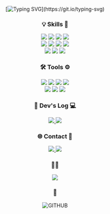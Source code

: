 <div align="center">

[![Typing SVG](https://readme-typing-svg.demolab.com?font=Fira+Code&weight=500&size=22&pause=1000&color=23FFBE&width=435&lines=How+are+you%3F;Have+a+good+day!)](https://git.io/typing-svg)

</div>

<h3 align="center">💡 Skills 🚀</h3>

<div align="center">
<img src="https://img.shields.io/badge/HTML5-E44D26?style=flat-square&logo=HTML5&logoColor=white" /> <img src="https://img.shields.io/badge/CSS3-1572B6?style=flat-square&logo=css3&logoColor=white" /> <img src="https://img.shields.io/badge/JavaScript-F7DF1E?style=flat-square&logo=JavaScript&logoColor=white" /> <img src="https://img.shields.io/badge/JQuery-0769AD?style=flat-square&logo=jquery&logoColor=white" /><br>
<img src="https://img.shields.io/badge/React-20232A?style=flat-square&logo=react&logoColor=61DAFB" /> <img src="https://img.shields.io/badge/Next.js-ffffff?style=flat-square&logo=nextdotjs&logoColor=000000" /> <img src="https://img.shields.io/badge/TypeScript-3178C6?style=flat-square&logo=typescript&logoColor=white" /> <img src="https://img.shields.io/badge/React Query-FF4154?style=flat-square&logo=reactquery&logoColor=white" /><br>
<img src="https://img.shields.io/badge/Module CSS-1572B6?style=flat-square&logo=cssmodules&logoColor=white" /> <img src="https://img.shields.io/badge/Styled Components-DB7093?style=flat-square&logo=styledcomponents&logoColor=white" /> <img src="https://img.shields.io/badge/Tailwind CSS-06B6D4?style=flat-square&logo=tailwindcss&logoColor=white" />
</div>

<h3 align="center">🛠️ Tools ⚙️</h3>
  
<div align="center">
<img src="https://img.shields.io/badge/Git-F05033?style=flat-square&logo=git&logoColor=white" /> <img src="https://img.shields.io/badge/GitHub-181717?style=flat-square&logo=github&logoColor=white" /> <img src="https://img.shields.io/badge/GitLab-FC6D26?style=flat-square&logo=gitlab&logoColor=white" /> <img src="https://img.shields.io/badge/Bitbucket-0052cc?style=flat-square&logo=Bitbucket&logoColor=white" /><br>
<img src="https://img.shields.io/badge/Adobe Photoshop-31A8FF?style=flat-square&logo=adobephotoshop&logoColor=white" /> <img src="https://img.shields.io/badge/Adobe Illustrator-FF9A00?style=flat-square&logo=adobeillustrator&logoColor=white" /> <img src="https://img.shields.io/badge/Figma-F24E1E?style=flat-square&logo=figma&logoColor=white" />
</div>

<h3 align="center">📝 Dev's Log 💻</h3>

<div align="center">
  <a href="https://hwiiron.tistory.com/">
<!--     <img src="https://img.shields.io/badge/Tistory-000000?style=for-the-badge&logo=Tistory&logoColor=white"> -->
    <img src="https://img.shields.io/badge/Tistory-ffffff?style=flat-square&logo=tistory&logoColor=black" />
  </a>
  <a href="https://boulder-headstand-90d.notion.site/About-Me-1422bd9cf4b080d69e83cfe9b70cf75d?pvs=4">
<!--     <img src="https://img.shields.io/badge/Notion-9999FF?style=for-the-badge&logo=Notion&logoColor=white"> -->
    <img src="https://img.shields.io/badge/Notion-9999FF?style=flat-square&logo=notion&logoColor=white" />
  </a>
</div>

<h3 align="center">🌐 Contact 📧</h3>

<div align="center">
  <a href="mailto:shinhwiiron@gmail.com">
<!--     <img src="https://img.shields.io/badge/Gmail-EA4335?style=for-the-badge&logo=Gmail&logoColor=white"> -->
    <img src="https://img.shields.io/badge/Gmail-D14836?style=flat-square&logo=gmail&logoColor=white" />
  </a>
  <a href="https://www.instagram.com/98.1106">
<!--     <img src="https://img.shields.io/badge/Instagram-E4405F?style=for-the-badge&logo=Instagram&logoColor=white"> -->
<img src="https://img.shields.io/badge/Instagram-ffffff?style=flat-square&logo=instagram&logoColor=E4405F" />
  </a>
</div>

<h3 align="center">🍔🍟</h3>

<div align="center">
<!-- <img src="https://img.shields.io/badge/McDonald's-FBC817?style=for-the-badge&logo=McDonald's&logoColor=white" /> -->
<img src="https://img.shields.io/badge/McDonald's-FFC72C?style=flat-square&logo=mcdonalds&logoColor=white" />
</div>

<h3 align="center">👀</h3>
    
<div align="center">
    
![GITHUB](https://hits.seeyoufarm.com/api/count/incr/badge.svg?url=https%3A%2F%2Fgithub.com%2Fhwiiron%2Fyour-repository&count_bg=%234B4B4B&title_bg=%232F2E2E&icon=github.svg&icon_color=%23FFFFFF&title=GITHUB&edge_flat=false)

</div>

<!-- ![]() -->

<!-- 
![SASS](https://img.shields.io/badge/Sass-CC6699?style=for-the-badge&logo=sass&logoColor=white)
![TailWind](https://img.shields.io/badge/Tailwind_CSS-38B2AC?style=for-the-badge&logo=tailwind-css&logoColor=white)

![NextJS](https://img.shields.io/badge/Next.js-000?logo=nextdotjs&logoColor=fff&style=for-the-badge)

<img src="https://img.shields.io/badge/Node.js-43853D?style=for-the-badge&logo=node.js&logoColor=white" />
-->
    
<!--
**hwiiron/hwiiron** is a ✨ _special_ ✨ repository because its `README.md` (this file) appears on your GitHub profile.

Here are some ideas to get you started:

- 🔭 I’m currently working on ...
- 🌱 I’m currently learning ...
- 👯 I’m looking to collaborate on ...
- 🤔 I’m looking for help with ...
- 💬 Ask me about ...
- 📫 How to reach me: ...
- 😄 Pronouns: ...
- ⚡ Fun fact: ...
-->
